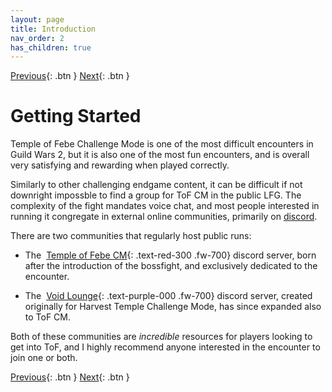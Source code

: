 ```yaml
---
layout: page
title: Introduction
nav_order: 2
has_children: true
---
```

[Previous](../index.html){: .btn } [Next](first-runs.html){: .btn }

# Getting Started

Temple of Febe Challenge Mode is one of the most difficult encounters in Guild Wars 2, but it is also one of the most fun encounters, and is overall very satisfying and rewarding when played correctly.

Similarly to other challenging endgame content, it can be difficult if not downright impossble to find a group for ToF CM in the public LFG. The complexity of the fight mandates voice chat, and most people interested in running it congregate in external online communities, primarily on [discord](https://discord.com/).

There are two communities that regularly host public runs:

- The <img class="inline tof_icon"> [Temple of Febe CM](https://discord.gg/GBWkn3Az){: .text-red-300 .fw-700} discord server, born after the introduction of the bossfight, and exclusively dedicated to the encounter.

- The <img class="inline vl_icon"> [Void Lounge](https://discord.gg/UXmjTayf){: .text-purple-000 .fw-700}  discord server, created originally for Harvest Temple Challenge Mode, has since expanded also to ToF CM.

Both of these communities are _incredible_ resources for players looking to get into ToF, and I highly recommend anyone interested in the encounter to join one or both.

[Previous](../index.html){: .btn } [Next](first-runs.html){: .btn }